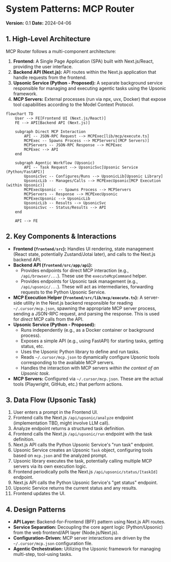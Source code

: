 # System Patterns: MCP Router

**Version:** 0.1
**Date:** 2024-04-06

## 1. High-Level Architecture

MCP Router follows a multi-component architecture:

1.  **Frontend:** A Single Page Application (SPA) built with Next.js/React, providing the user interface.
2.  **Backend API (Next.js):** API routes within the Next.js application that handle requests from the frontend.
3.  **Upsonic Service (Python - Proposed):** A separate background service responsible for managing and executing agentic tasks using the Upsonic framework.
4.  **MCP Servers:** External processes (run via npx, uvx, Docker) that expose tool capabilities according to the Model Context Protocol.

```mermaid
flowchart TD
    User --> FE[Frontend UI (Next.js/React)]
    FE --> API[Backend API (Next.js)]

    subgraph Direct MCP Interaction
        API -- JSON-RPC Request --> MCPExec[lib/mcp/execute.ts]
        MCPExec -- Spawns Process --> MCPServers[(MCP Servers)]
        MCPServers -- JSON-RPC Response --> MCPExec
        MCPExec --> API
    end

    subgraph Agentic Workflow (Upsonic)
        API -- Task Request --> UpsonicSvc[Upsonic Service (Python/FastAPI)]
        UpsonicSvc -- Configures/Runs --> UpsonicLib[Upsonic Library]
        UpsonicLib -- Manages/Calls --> MCPExecUpsonic[MCP Execution (within Upsonic)]
        MCPExecUpsonic -- Spawns Process --> MCPServers
        MCPServers -- Response --> MCPExecUpsonic
        MCPExecUpsonic --> UpsonicLib
        UpsonicLib -- Results --> UpsonicSvc
        UpsonicSvc -- Status/Results --> API
    end

    API --> FE
```

## 2. Key Components & Interactions

-   **Frontend (`frontend/src`):** Handles UI rendering, state management (React state, potentially Zustand/Jotai later), and calls to the Next.js backend API.
-   **Backend API (`frontend/src/app/api`):**
    -   Provides endpoints for direct MCP interaction (e.g., `/api/browser/...`). These use the `executeMcpCommand` helper.
    -   Provides endpoints for Upsonic task management (e.g., `/api/upsonic/...`). These will act as intermediaries, forwarding requests to the Python Upsonic Service.
-   **MCP Execution Helper (`frontend/src/lib/mcp/execute.ts`):** A server-side utility in the Next.js backend responsible for reading `~/.cursor/mcp.json`, spawning the appropriate MCP server process, sending a JSON-RPC request, and parsing the response. This is used for *direct* MCP calls from the API.
-   **Upsonic Service (Python - Proposed):**
    -   Runs independently (e.g., as a Docker container or background process).
    -   Exposes a simple API (e.g., using FastAPI) for starting tasks, getting status, etc.
    -   Uses the Upsonic Python library to define and run tasks.
    -   Reads `~/.cursor/mcp.json` to dynamically configure Upsonic tools corresponding to the available MCP servers.
    -   Handles the interaction with MCP servers *within the context of an Upsonic task*.
-   **MCP Servers:** Configured via `~/.cursor/mcp.json`. These are the actual tools (Playwright, GitHub, etc.) that perform actions.

## 3. Data Flow (Upsonic Task)

1.  User enters a prompt in the Frontend UI.
2.  Frontend calls the Next.js `/api/upsonic/analyze` endpoint (implementation TBD, might involve LLM call).
3.  Analyze endpoint returns a structured task definition.
4.  Frontend calls the Next.js `/api/upsonic/run` endpoint with the task definition.
5.  Next.js API calls the Python Upsonic Service's "run task" endpoint.
6.  Upsonic Service creates an Upsonic `Task` object, configuring tools based on `mcp.json` and the analyzed prompt.
7.  Upsonic library executes the task, potentially calling multiple MCP servers via its own execution logic.
8.  Frontend periodically polls the Next.js `/api/upsonic/status/[taskId]` endpoint.
9.  Next.js API calls the Python Upsonic Service's "get status" endpoint.
10. Upsonic Service returns the current status and any results.
11. Frontend updates the UI.

## 4. Design Patterns

-   **API Layer:** Backend-for-Frontend (BFF) pattern using Next.js API routes.
-   **Service Separation:** Decoupling the core agent logic (Python/Upsonic) from the web frontend/API layer (Node.js/Next.js).
-   **Configuration-Driven:** MCP server interactions are driven by the `~/.cursor/mcp.json` configuration file.
-   **Agentic Orchestration:** Utilizing the Upsonic framework for managing multi-step, tool-using tasks. 